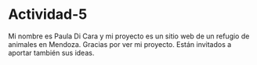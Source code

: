 # Actividad-5
Mi nombre es Paula Di Cara y mi proyecto es un sitio web de un refugio de animales en Mendoza. Gracias por ver mi proyecto. Están invitados a aportar también sus ideas.

